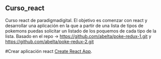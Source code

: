 ## Curso_react

Curso react de paradigmadigital.
El objetivo es comenzar con react y desarrollar una aplicación en la que a partir de una lista de tipos de pokemons puedas solicitar un listado de los poquemos de cada tipo de la lista.
Basado en el repo -> https://github.com/abelta/poke-redux-1.git y https://github.com/abelta/poke-redux-2.git

#Crear aplicación react
[Create React App](https://github.com/facebookincubator/create-react-app).